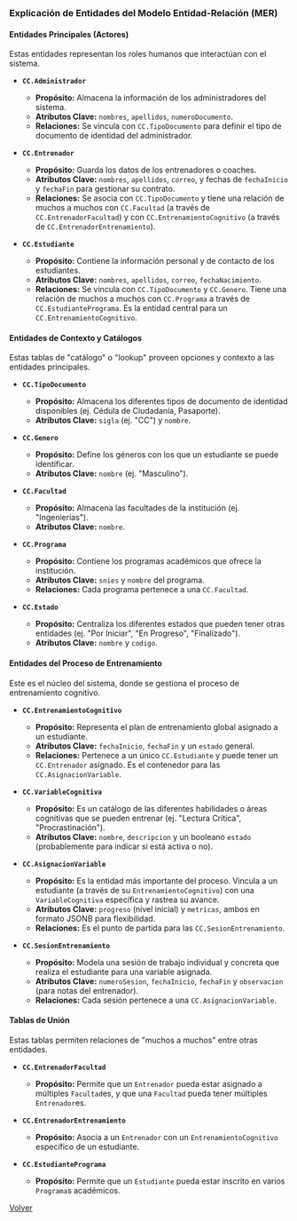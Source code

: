 ![]()



### **Explicación de Entidades del Modelo Entidad-Relación (MER)**

#### **Entidades Principales (Actores)**

Estas entidades representan los roles humanos que interactúan con el sistema.

* **`CC.Administrador`**
    * **Propósito:** Almacena la información de los administradores del sistema.
    * **Atributos Clave:** `nombres`, `apellidos`, `numeroDocumento`.
    * **Relaciones:** Se vincula con `CC.TipoDocumento` para definir el tipo de documento de identidad del administrador.

* **`CC.Entrenador`**
    * **Propósito:** Guarda los datos de los entrenadores o coaches.
    * **Atributos Clave:** `nombres`, `apellidos`, `correo`, y fechas de `fechaInicio` y `fechaFin` para gestionar su contrato.
    * **Relaciones:** Se asocia con `CC.TipoDocumento` y tiene una relación de muchos a muchos con `CC.Facultad` (a través de `CC.EntrenadorFacultad`) y con `CC.EntrenamientoCognitivo` (a través de `CC.EntrenadorEntrenamiento`).

* **`CC.Estudiante`**
    * **Propósito:** Contiene la información personal y de contacto de los estudiantes.
    * **Atributos Clave:** `nombres`, `apellidos`, `correo`, `fechaNacimiento`.
    * **Relaciones:** Se vincula con `CC.TipoDocumento` y `CC.Genero`. Tiene una relación de muchos a muchos con `CC.Programa` a través de `CC.EstudiantePrograma`. Es la entidad central para un `CC.EntrenamientoCognitivo`.

#### **Entidades de Contexto y Catálogos**

Estas tablas de "catálogo" o "lookup" proveen opciones y contexto a las entidades principales.

* **`CC.TipoDocumento`**
    * **Propósito:** Almacena los diferentes tipos de documento de identidad disponibles (ej. Cédula de Ciudadanía, Pasaporte).
    * **Atributos Clave:** `sigla` (ej. "CC") y `nombre`.

* **`CC.Genero`**
    * **Propósito:** Define los géneros con los que un estudiante se puede identificar.
    * **Atributos Clave:** `nombre` (ej. "Masculino").

* **`CC.Facultad`**
    * **Propósito:** Almacena las facultades de la institución (ej. "Ingenierías").
    * **Atributos Clave:** `nombre`.

* **`CC.Programa`**
    * **Propósito:** Contiene los programas académicos que ofrece la institución.
    * **Atributos Clave:** `snies` y `nombre` del programa.
    * **Relaciones:** Cada programa pertenece a una `CC.Facultad`.

* **`CC.Estado`**
    * **Propósito:** Centraliza los diferentes estados que pueden tener otras entidades (ej. "Por Iniciar", "En Progreso", "Finalizado").
    * **Atributos Clave:** `nombre` y `codigo`.

#### **Entidades del Proceso de Entrenamiento**

Este es el núcleo del sistema, donde se gestiona el proceso de entrenamiento cognitivo.

* **`CC.EntrenamientoCognitivo`**
    * **Propósito:** Representa el plan de entrenamiento global asignado a un estudiante.
    * **Atributos Clave:** `fechaInicio`, `fechaFin` y un `estado` general.
    * **Relaciones:** Pertenece a un único `CC.Estudiante` y puede tener un `CC.Entrenador` asignado. Es el contenedor para las `CC.AsignacionVariable`.

* **`CC.VariableCognitiva`**
    * **Propósito:** Es un catálogo de las diferentes habilidades o áreas cognitivas que se pueden entrenar (ej. "Lectura Crítica", "Procrastinación").
    * **Atributos Clave:** `nombre`, `descripcion` y un booleano `estado` (probablemente para indicar si está activa o no).

* **`CC.AsignacionVariable`**
    * **Propósito:** Es la entidad más importante del proceso. Vincula a un estudiante (a través de su `EntrenamientoCognitivo`) con una `VariableCognitiva` específica y rastrea su avance.
    * **Atributos Clave:** `progreso` (nivel inicial) y `metricas`, ambos en formato JSONB para flexibilidad.
    * **Relaciones:** Es el punto de partida para las `CC.SesionEntrenamiento`.

* **`CC.SesionEntrenamiento`**
    * **Propósito:** Modela una sesión de trabajo individual y concreta que realiza el estudiante para una variable asignada.
    * **Atributos Clave:** `numeroSesion`, `fechaInicio`, `fechaFin` y `observacion` (para notas del entrenador).
    * **Relaciones:** Cada sesión pertenece a una `CC.AsignacionVariable`.

#### **Tablas de Unión**

Estas tablas permiten relaciones de "muchos a muchos" entre otras entidades.

* **`CC.EntrenadorFacultad`**
    * **Propósito:** Permite que un `Entrenador` pueda estar asignado a múltiples `Facultad`es, y que una `Facultad` pueda tener múltiples `Entrenador`es.

* **`CC.EntrenadorEntrenamiento`**
    * **Propósito:** Asocia a un `Entrenador` con un `EntrenamientoCognitivo` específico de un estudiante.

* **`CC.EstudiantePrograma`**
    * **Propósito:** Permite que un `Estudiante` pueda estar inscrito en varios `Programa`s académicos.

[Volver](https://github.com/federico1605/Documentacion_Cognicare/tree/main)